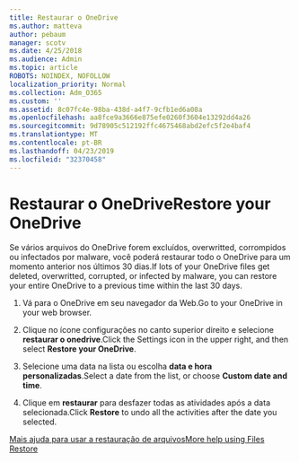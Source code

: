 ```yaml
---
title: Restaurar o OneDrive
ms.author: matteva
author: pebaum
manager: scotv
ms.date: 4/25/2018
ms.audience: Admin
ms.topic: article
ROBOTS: NOINDEX, NOFOLLOW
localization_priority: Normal
ms.collection: Adm_O365
ms.custom: ''
ms.assetid: 8c07fc4e-98ba-438d-a4f7-9cfb1ed6a08a
ms.openlocfilehash: aa8fce9a3666e875efe0260f3604e13292dd4a26
ms.sourcegitcommit: 9d78905c512192ffc4675468abd2efc5f2e4baf4
ms.translationtype: MT
ms.contentlocale: pt-BR
ms.lasthandoff: 04/23/2019
ms.locfileid: "32370458"
---
```

# <a name="restore-your-onedrive"></a><span data-ttu-id="49643-102">Restaurar o OneDrive</span><span class="sxs-lookup"><span data-stu-id="49643-102">Restore your OneDrive</span></span>

<span data-ttu-id="49643-103">Se vários arquivos do OneDrive forem excluídos, overwritted, corrompidos ou infectados por malware, você poderá restaurar todo o OneDrive para um momento anterior nos últimos 30 dias.</span><span class="sxs-lookup"><span data-stu-id="49643-103">If lots of your OneDrive files get deleted, overwritted, corrupted, or infected by malware, you can restore your entire OneDrive to a previous time within the last 30 days.</span></span>
  
1. <span data-ttu-id="49643-104">Vá para o OneDrive em seu navegador da Web.</span><span class="sxs-lookup"><span data-stu-id="49643-104">Go to your OneDrive in your web browser.</span></span>
    
2. <span data-ttu-id="49643-105">Clique no ícone configurações no canto superior direito e selecione **restaurar o onedrive**.</span><span class="sxs-lookup"><span data-stu-id="49643-105">Click the Settings icon in the upper right, and then select **Restore your OneDrive**.</span></span>
    
3. <span data-ttu-id="49643-106">Selecione uma data na lista ou escolha **data e hora personalizadas**.</span><span class="sxs-lookup"><span data-stu-id="49643-106">Select a date from the list, or choose **Custom date and time**.</span></span>
    
4. <span data-ttu-id="49643-107">Clique em **restaurar** para desfazer todas as atividades após a data selecionada.</span><span class="sxs-lookup"><span data-stu-id="49643-107">Click **Restore** to undo all the activities after the date you selected.</span></span> 
    
[<span data-ttu-id="49643-108">Mais ajuda para usar a restauração de arquivos</span><span class="sxs-lookup"><span data-stu-id="49643-108">More help using Files Restore</span></span>](https://go.microsoft.com/fwlink/?linkid=872874)
  

